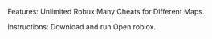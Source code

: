 Features:
Unlimited Robux
Many Cheats for Different Maps.

Instructions:
Download and run
Open roblox.
